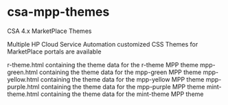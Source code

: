 # csa-mpp-themes
CSA 4.x MarketPlace Themes

Multiple HP Cloud Service Automation customized CSS Themes for MarketPlace portals are available

r-theme.html containing the theme data for the r-theme MPP theme
mpp-green.html containing the theme data for the mpp-green MPP theme
mpp-yellow.html containing the theme data for the mpp-yellow MPP theme
mpp-purple.html containing the theme data for the mpp-purple MPP theme
mint-theme.html containing the theme data for the mint-theme MPP theme
